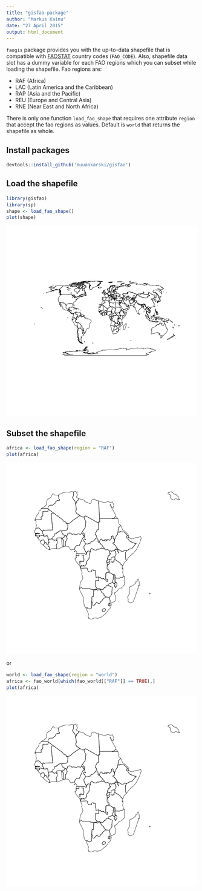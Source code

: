 ```yaml
---
title: "gisfao-package"
author: "Markus Kainu"
date: "27 April 2015"
output: html_document
---
```


`faogis` package provides you with the up-to-data shapefile that is compatible with [FAOSTAT](http://faostat.fao.org/) country codes (`FAO_CODE`). Also, shapefile data slot has a dummy variable for each FAO regions which you can subset while loading the shapefile. Fao regions are:

- RAF (Africa)
- LAC (Latin America and the Caribbean)
- RAP (Asia and the Pacific)
- REU (Europe and Central Asia)
- RNE (Near East and North Africa)

There is only one function `load_fao_shape` that requires one attribute `region` that accept the fao regions as values. Default is `world` that returns the shapefile as whole.

## Install packages


```r
devtools::install_github('muuankarski/gisfao')
```


## Load the shapefile



```r
library(gisfao)
library(sp)
shape <- load_fao_shape()
plot(shape)
```

![plot of chunk unnamed-chunk-2](figure/unnamed-chunk-2-1.png) 


## Subset the shapefile



```r
africa <- load_fao_shape(region = "RAF")
plot(africa)
```

![plot of chunk unnamed-chunk-3](figure/unnamed-chunk-3-1.png) 

or 


```r
world <- load_fao_shape(region = "world")
africa <- fao_world[which(fao_world[["RAF"]] == TRUE),]
plot(africa)
```

![plot of chunk unnamed-chunk-4](figure/unnamed-chunk-4-1.png) 



